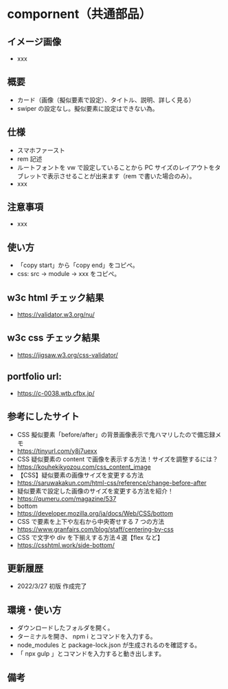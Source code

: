 # compornent（共通部品）

## イメージ画像

- xxx

## 概要

- カード（画像（擬似要素で設定）、タイトル、説明、詳しく見る）
- swiper の設定なし。擬似要素に設定はできない為。

## 仕様

- スマホファースト
- rem 記述
- ルートフォントを vw で設定していることから PC サイズのレイアウトをタブレットで表示させることが出来ます（rem で書いた場合のみ）。
- xxx

## 注意事項

- xxx

## 使い方

- 「copy start」から「copy end」をコピペ。
- css: src -> module -> xxx をコピペ。

## w3c html チェック結果

- https://validator.w3.org/nu/

## w3c css チェック結果

- https://jigsaw.w3.org/css-validator/

## portfolio url:

- https://c-0038.wtb.cfbx.jp/

## 参考にしたサイト

- CSS 擬似要素「before/after」の背景画像表示で鬼ハマリしたので備忘録メモ
- https://tinyurl.com/y8j7uexx
- CSS 疑似要素の content で画像を表示する方法！サイズを調整するには？
- https://kouhekikyozou.com/css_content_image
- 【CSS】疑似要素の画像サイズを変更する方法
- https://saruwakakun.com/html-css/reference/change-before-after
- 疑似要素で設定した画像のサイズを変更する方法を紹介！
- https://qumeru.com/magazine/537
- bottom
- https://developer.mozilla.org/ja/docs/Web/CSS/bottom
- CSS で要素を上下や左右から中央寄せする 7 つの方法
- https://www.granfairs.com/blog/staff/centering-by-css
- CSS で文字や div を下揃えする方法４選【flex など】
- https://csshtml.work/side-bottom/

## 更新履歴

- 2022/3/27 初版 作成完了

## 環境・使い方

- ダウンロードしたフォルダを開く。
- ターミナルを開き、 npm i とコマンドを入力する。
- node_modules と package-lock.json が生成されるのを確認する。
- 「 npx gulp 」とコマンドを入力すると動き出します。

## 備考
